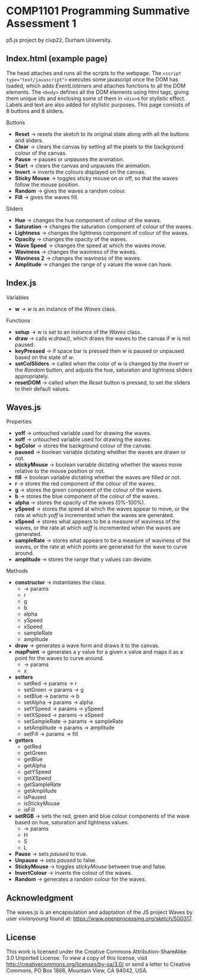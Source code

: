 COMP1101 Programming Summative Assessment 1
===========================================

p5.js project by clvp22, Durham University.
	
Index.html (example page)
-------------------------

The head _<head>_ attaches and runs all the scripts to the webpage. The ```<script type="text/javascript">``` executes some javascript once the DOM has loaded, which adds _EventListeners_ and attaches functions to all the DOM elements. The ```<body>``` defines all the DOM elements using html tags, giving them unique ids and enclosing some of them in ```<div>```s for stylistic effect. Labels and text are also added for stylistic purposes. This page consists of 8 buttons and 8 sliders.

Buttons

- **Reset** -> resets the sketch to its original state along with all the buttons and sliders.
- **Clear** -> clears the canvas by setting all the pixels to the background colour of the canvas.
- **Pause** -> pauses or unpauses the animation.
- **Start** -> clears the canvas and unpauses the animation.
- **Invert** -> inverts the colours displayed on the canvas.
- **Sticky Mouse** -> toggles sticky mouse on or off, so that the waves follow the mouse position.
- **Random** -> gives the waves a random colour.
- **Fill** -> gives the waves fill.

Sliders

- **Hue** -> changes the hue component of colour of the waves.
- **Saturation** -> changes the saturation component of colour of the waves.
- **Lightness** -> changes the lightness component of colour of the waves.
- **Opacity** -> changes the opacity of the waves.
- **Wave Speed** -> changes the speed at which the waves move.
- **Waviness** -> changes the waviness of the waves.
- **Waviness 2** -> changes the waviness of the waves.
- **Amplitude** -> changes the range of y values the wave can have.

Index.js
--------

Variables

- **w** -> _w_ is an instance of the _Waves_ class.

Functions

- **setup** -> _w_ is set to an instance of the _Waves_ class.
- **draw** -> calls _w.draw()_, which draws the waves to the canvas if _w_ is not paused.
- **keyPressed** -> if space bar is pressed then _w_ is paused or unpaused based on the state of _w_.
- **setColSliders** -> called when the color of _w_ is changed by the _Invert_ or  the _Random_ button, and adjusts the hue, saturation and lightness sliders appropriately.
- **resetDOM** -> called when the _Reset_ button is pressed, to set the sliders to their default values.

Waves.js
--------

Properties

- **yoff** -> untouched variable used for drawing the waves.
- **xoff** -> untouched variable used for drawing the waves.
- **bgColor** -> stores the background colour of the canvas.
- **paused** -> boolean variable dictating whether the waves are drawn or not.
- **stickyMouse** -> boolean variable dictating whether the waves move relative to the mouse position or not.
- **fill** -> boolean variable dictating whether the waves are filled or not.
- **r** -> stores the red component of the colour of the waves.
- **g** -> stores the green component of the colour of the waves.
- **b** -> stores the blue component of the colour of the waves.
- **alpha** -> stores the opacity of the waves (0%-100%).
- **ySpeed** -> stores the speed at which the waves appear to move, or the rate at which _yoff_ is incremented when the waves are generated.
- **xSpeed** -> stores what appears to be a measure of waviness of the waves, or the rate at which _xoff_ is incremented when the waves are generated.
- **sampleRate** -> stores what appears to be a measure of waviness of the waves, or the rate at which points are generated for the wave to curve around.
- **amplitude** -> stores the range that y values can deviate.

Methods

- **constructor** -> instantiates the class. 
	- -> params
	- r
	- g
	- b
	- alpha
	- ySpeed
	- xSpeed
	- sampleRate
	- amplitude
- **draw** -> generates a wave form and draws it to the canvas.
- **mapPoint** -> generates a y value for a given x value and maps it as a point for the waves to curve around.
	- -> params 
	- x
- **setters**
	- setRed -> params -> r
	- setGreen -> params -> g
	- setBlue -> params -> b
	- setAlpha -> params -> alpha
	- setYSpeed -> params -> ySpeed
	- setXSpeed -> params -> xSpeed
	- setSampleRate -> params -> sampleRate
	- setAmplitude -> params -> amplitude
	- setFill -> params -> fill
- **getters**
	- getRed
	- getGreen
	- getBlue
	- getAlpha
	- getYSpeed
	- getXSpeed
	- getSampleRate
	- getAmplitude
	- isPaused
	- isStickyMouse
	- isFill
- **setRGB** -> sets the red, green and blue colour components of the wave based on hue, saturation and lightness values.
	- -> params
	- H
	- S
	- L
- **Pause** -> sets _paused_ to true.
- **Unpause** -> sets _paused_ to false.
- **StickyMouse** -> toggles _stickyMouse_ between true and false.
- **InvertColour** -> inverts the colour of the waves.
- **Random** -> generates a random colour for the waves.

Acknowledgment
--------------

The waves.js is an encapsulation and adaptation of the JS project Waves by user _vivianyoung_ found at: https://www.openprocessing.org/sketch/500317.

License
-------

This work is licensed under the Creative Commons Attribution-ShareAlike 3.0 Unported License. To view a copy of this license, visit http://creativecommons.org/licenses/by-sa/3.0/ or send a letter to Creative Commons, PO Box 1866, Mountain View, CA 94042, USA.
